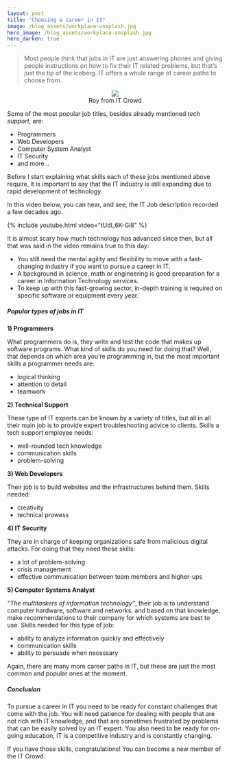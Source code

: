 ```yaml
---
layout: post
title: "Choosing a career in IT"
image: /blog_assets/workplace-unsplash.jpg
hero_image: /blog_assets/workplace-unsplash.jpg
hero_darken: true
---
```

>Most people think that jobs in IT are just answering phones and giving people instructions on how to fix their IT 
> related problems, but that’s just the tip of the iceberg. IT offers a whole range of career paths to choose from.

<figure align="center">
    <img src="/blog_assets/roy-it-crowd.jpeg">
    <figcaption align="center">Roy from IT Crowd</figcaption>
</figure>

Some of the most popular job titles, besides already mentioned *tech support*, are:

- Programmers 
- Web Developers
- Computer System Analyst
- IT Security
- and more…

Before I start explaining what skills each of these jobs mentioned above require, it is important to say that the IT 
industry is still expanding due to rapid development of technology.

In this video below, you can hear, and see, the IT Job description recorded a few decades ago.

{% include youtube.html video="tUdl_6K-Gi8" %}

It is almost scary how much technology has advanced since then, but all that was said in the video remains true to this 
day:

- You still need the mental agility and flexibility to move with a fast-changing industry if you want to pursue a career 
  in IT.
- A background in science, math or engineering is good preparation for a career in Information Technology services.
- To keep up with this fast-growing sector, in-depth training is required on specific software or equipment every year.

##### Popular types of jobs in IT

**1) Programmers**

What programmers do is, they write and test the code that makes up software programs. What kind of skills do you need 
for doing that? Well, that depends on which area you’re programming in, but the most important skills a programmer needs
are:

- logical thinking
- attention to detail
- teamwork

**2) Technical Support**

These type of IT experts can be known by a variety of titles, but all in all their main job is to provide expert 
troubleshooting advice to clients. Skills a tech support employee needs:

- well-rounded tech knowledge
- communication skills
- problem-solving

**3) Web Developers**

Their job is to build websites and the infrastructures behind them. Skills needed:

- creativity
- technical prowess

**4) IT Security**

They are in charge of keeping organizations safe from malicious digital attacks. For doing that they need these skills:

- a lot of problem-solving
- crisis management
- effective communication between team members and higher-ups

**5) Computer Systems Analyst**

*“The multitaskers of information technology”*, their job is to understand computer hardware, software and networks, 
and based on that knowledge, make recommendations to their company for which systems are best to use. 
Skills needed for this type of job:

- ability to analyze information quickly and effectively
- communication skills
- ability to persuade when necessary

Again, there are many more career paths in IT, but these are just the most common and popular ones at the moment.

##### Conclusion

To pursue a career in IT you need to be ready for constant challenges that come with the job. You will need patience for dealing with people that are not rich with IT knowledge, and that are sometimes frustrated by problems that can be easily solved by an IT expert. You also need to be ready for on-going education, IT is a competitive industry and is constantly changing.

If you have those skills, congratulations! You can become a new member of the IT Crowd.


